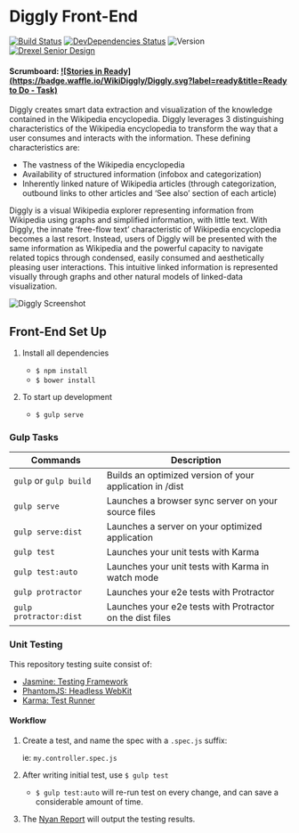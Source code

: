 # Diggly Front-End
[![Build Status](https://img.shields.io/travis/brh55/Diggly-Front-End.svg?style=flat-square)](https://travis-ci.org/brh55/Diggly-Front-End)
[![DevDependencies Status](https://img.shields.io/david/dev/brh55/Diggly-Front-End.svg?style=flat-square)](https://david-dm.org/dev/brh55/Diggly-Front-End.svg)
![Version](https://img.shields.io/github/tag/brh55/Diggly-Front-End.svg?style=flat-square&label=Version)
[![Drexel Senior Design](https://img.shields.io/badge/Drexel%20University-Senior%20Design-FFC600.svg?style=flat-square)](http://www.cci.drexel.edu/SeniorDesign/2015_2016/Diggly/Diggly.html)

#### Scrumboard: [![Stories in Ready](https://badge.waffle.io/WikiDiggly/Diggly.svg?label=ready&title=Ready to Do - Task)](http://waffle.io/WikiDiggly/Diggly)

Diggly creates smart data extraction and visualization of the knowledge contained in the Wikipedia encyclopedia. Diggly leverages 3 distinguishing characteristics of the Wikipedia encyclopedia to transform the way that a user consumes and interacts with the information. These defining characteristics are:
- The vastness of the Wikipedia encyclopedia
- Availability of structured information (infobox and categorization)
- Inherently linked nature of Wikipedia articles (through categorization, outbound links to other articles and ‘See also’ section of each article)

Diggly is a visual Wikipedia explorer representing information from Wikipedia using graphs and simplified information, with little text. With Diggly, the innate ‘free-flow text’ characteristic of Wikipedia encyclopedia becomes a last resort. Instead, users of Diggly will be presented with the same information as Wikipedia and the powerful capacity to navigate related topics through condensed, easily consumed and aesthetically pleasing user interactions. This intuitive linked information is represented visually through graphs and other natural models of linked-data visualization.

![Diggly Screenshot](https://cloud.githubusercontent.com/assets/6020066/13560360/27f55e4a-e3ec-11e5-81ca-47b3cd6d704e.png)

## Front-End Set Up
1. Install all dependencies
    
    - `$ npm install`
    - `$ bower install`

2. To start up development
    
    - `$ gulp serve`

### Gulp Tasks
Commands | Description
-------- | -----------
`gulp` or `gulp build` | Builds an optimized version of your application in /dist
`gulp serve` |  Launches a browser sync server on your source files
`gulp serve:dist` | Launches a server on your optimized application
`gulp test` | Launches your unit tests with Karma
`gulp test:auto` |  Launches your unit tests with Karma in watch mode
`gulp protractor` | Launches your e2e tests with Protractor
`gulp protractor:dist` | Launches your e2e tests with Protractor on the dist files

### Unit Testing
This repository testing suite consist of:

- [Jasmine: Testing Framework](http://jasmine.github.io/)
- [PhantomJS: Headless WebKit](http://phantomjs.org/)
- [Karma: Test Runner](https://karma-runner.github.io/0.13/index.html)

#### Workflow
1. Create a test, and name the spec with a `.spec.js` suffix:

    ie: `my.controller.spec.js`

2. After writing initial test, use `$ gulp test`
    - `$ gulp test:auto` will re-run test on every change, and can save a considerable amount of time.

3. The [Nyan Report](https://github.com/dgarlitt/karma-nyan-reporter) will output the testing results.
